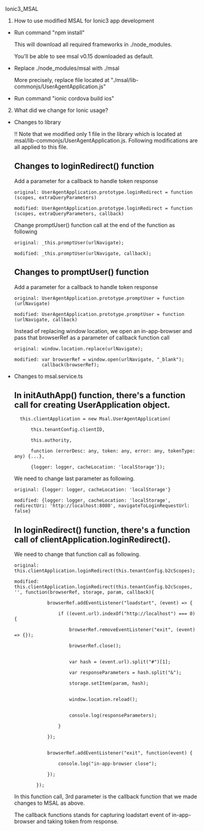Ionic3_MSAL

1. How to use modified MSAL for Ionic3 app development

  - Run command "npm install"
  
    This will download all required frameworks in ./node_modules.
    
    You'll be able to see msal v0.15 downloaded as default.


  - Replace ./node_modules/msal with ./msal
 
    More precisely, replace file located at "./msal/lib-commonjs/UserAgentApplication.js"


  - Run command "ionic cordova build ios"


2. What did we change for Ionic usage?

  - Changes to library
  
    !! Note that we modified only 1 file in the library which is located at msal/lib-commonjs/UserAgentApplication.js. Following modifications are all applied to this file.

    ## Changes to loginRedirect() function
    
      Add a parameter for a callback to handle token response
      
        original: UserAgentApplication.prototype.loginRedirect = function (scopes, extraQueryParameters)
        
        modified: UserAgentApplication.prototype.loginRedirect = function (scopes, extraQueryParameters, callback)


      Change promptUser() function call at the end of the function as following
      
        original: _this.promptUser(urlNavigate);
        
        modified: _this.promptUser(urlNavigate, callback);
        

    ## Changes to promptUser() function
    
      Add a parameter for a callback to handle token response
      
        original: UserAgentApplication.prototype.promptUser = function (urlNavigate)
          
        modified: UserAgentApplication.prototype.promptUser = function (urlNavigate, callback)


      Instead of replacing window location, we open an in-app-browser and pass that browserRef as a parameter of callback function call
      
        original: window.location.replace(urlNavigate);
        
        modified: var browserRef = window.open(urlNavigate, "_blank");
                  callback(browserRef);
                  

  - Changes to msal.service.ts
  
    ## In initAuthApp() function, there's a function call for creating UserApplication object.
    
          this.clientApplication = new Msal.UserAgentApplication(
        
              this.tenantConfig.clientID, 
          
              this.authority,
              
              function (errorDesc: any, token: any, error: any, tokenType: any) {...},
          
              {logger: logger, cacheLocation: 'localStorage'});
          

      We need to change last parameter as following.
      
        original: {logger: logger, cacheLocation: 'localStorage'}
      
        modified: {logger: logger, cacheLocation: 'localStorage', redirectUri: 'http://localhost:8080', navigateToLoginRequestUrl: false}


    ## In loginRedirect() function, there's a function call of clientApplication.loginRedirect().
    
      We need to change that function call as following.

        original: this.clientApplication.loginRedirect(this.tenantConfig.b2cScopes);
      
        modified: this.clientApplication.loginRedirect(this.tenantConfig.b2cScopes, '', function(browserRef, storage, param, callback){
      
                    browserRef.addEventListener("loadstart", (event) => {
                  
                        if ((event.url).indexOf("http://localhost") === 0) {
                      
                            browserRef.removeEventListener("exit", (event) => {});
                            
                            browserRef.close();


                            var hash = (event.url).split("#")[1];
                            
                            var responseParameters = hash.split("&");
                            
                            storage.setItem(param, hash);


                            window.location.reload();


                            console.log(responseParameters);
                        
                        }
                  
                    });


                    browserRef.addEventListener("exit", function(event) {
                    
                        console.log("in-app-browser close");
                      
                    });
                
                });


       In this function call, 3rd parameter is the callback function that we made changes to MSAL as above.
       
       The callback functions stands for capturing loadstart event of in-app-browser and taking token from response.
    
     
     
     
     
     
      
